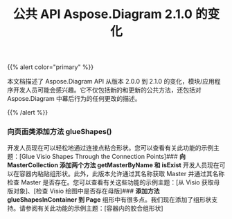 ﻿---
title: 公共 API Aspose.Diagram 2.1.0 的变化
type: docs
weight: 30
url: /zh/java/public-api-changes-in-aspose-diagram-2-1-0/
---
{{% alert color="primary" %}} 

本文档描述了 Aspose.Diagram API 从版本 2.0.0 到 2.1.0 的变化，模块/应用程序开发人员可能会感兴趣。它不仅包括新的和更新的公共方法，还包括对 Aspose.Diagram 中幕后行为的任何更改的描述。

{{% /alert %}} 
### **向页面类添加方法 glueShapes()**
开发人员现在可以轻松地通过连接点粘合形状。您可以查看有关此功能的示例主题：[Glue Visio Shapes Through the Connection Points]### **向 MasterCollection 添加两个方法 getMasterByName 和 isExist**
开发人员现在可以在容器内粘贴组形状。此外，此版本允许通过其名称获取 Master 并通过其名称检查 Master 是否存在。您可以查看有关这些功能的示例主题：[从 Visio 获取母版对象]、[检查 Visio 绘图中是否存在母版]### **添加方法 glueShapesInContainer 到 Page**
组形中有很多点。我们现在添加了组形状支持。请参阅有关此功能的示例主题：[容器内的胶合组形状]